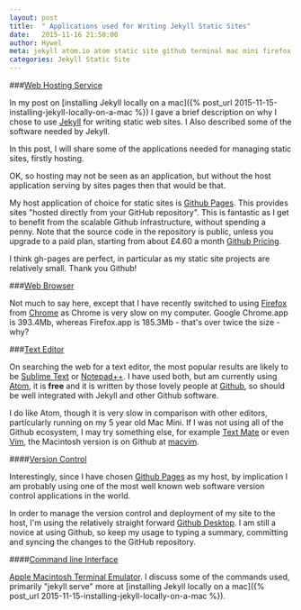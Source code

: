 ```yaml
---
layout: post
title:  " Applications used for Writing Jekyll Static Sites"
date:   2015-11-16 21:50:00
author: Hywel
meta: jekyll atom.io atom static site github terminal mac mini firefox chrome gh-pages
categories: Jekyll Static Site
---
```


###[Web Hosting Service](https://en.wikipedia.org/wiki/Web_hosting_service)

In my post on [installing Jekyll locally on a mac]({% post_url 2015-11-15-installing-jekyll-locally-on-a-mac %}) I gave a brief description on why I chose to use [Jekyll](http://jekyllrb.com/) for writing static web sites.  I Also described some of the software needed by Jekyll.

In this post, I will share some of the applications needed for managing static sites, firstly hosting.

OK, so hosting may not be seen as an application, but without the host application serving by sites pages then that would be that.

My host application of choice for static sites is [Github Pages](https://pages.github.com).  This provides sites "hosted directly from your GitHub repository".  This is fantastic as I get to benefit from the scalable Github  infrastructure, without spending a penny.  Note that the source code in the repository is public, unless you upgrade to a paid plan, starting from about £4.60 a month [Github Pricing](https://github.com/pricing).

I think gh-pages are perfect, in particular as my static site projects are relatively small.  Thank you Github!

###[Web Browser](https://en.wikipedia.org/wiki/Web_browser)

Not much to say here, except that I have recently switched to using [Firefox](https://www.mozilla.org/en-US/firefox/new/) from [Chrome](https://www.google.com/chrome) as Chrome is  very slow on my computer. Google Chrome.app is 393.4Mb, whereas Firefox.app is 185.3Mb - that's over twice the size - why?

###[Text Editor](https://en.wikipedia.org/wiki/Text_editor)

On searching the web for a text editor, the most popular results are likely to be [Sublime Text](http://www.sublimetext.com/) or [Notepad++](https://notepad-plus-plus.org/).  I have used both, but am currently using [Atom](https://atom.io/),  it is **free** and it is written by those lovely people at [Github](https://github.com/), so should be well integrated with Jekyll and  other Github software.

I do like Atom, though it is very slow in comparison with other editors, particularly running on my 5 year old Mac Mini.  If I was not using all of the Github ecosystem, I may try something else, for example [Text Mate](http://macromates.com) or even  [Vim]( http://www.vim.org), the Macintosh version is on Github at [macvim](https://github.com/macvim-dev/macvim).

####[Version Control](https://en.wikipedia.org/wiki/Version_control)

Interestingly, since I have chosen [Github Pages](https://pages.github.com) as my host, by implication I am probably using one of the most well known web software version control applications in the world.

In order to manage the version control and deployment of my site to the host, I'm using the relatively straight forward [Github Desktop](https://desktop.github.com/).  I am still a novice at using Github, so keep my usage to typing a summary, committing and syncing the changes to the GitHub repository.  

####[Command line Interface](https://en.wikipedia.org/wiki/Command-line_interface)

[Apple Macintosh Terminal Emulator](https://en.wikipedia.org/wiki/Terminal_%28OS_X%29).  I discuss some of the commands used, primarily "jekyll serve" more at [installing Jekyll locally on a mac]({% post_url 2015-11-15-installing-jekyll-locally-on-a-mac %}).
